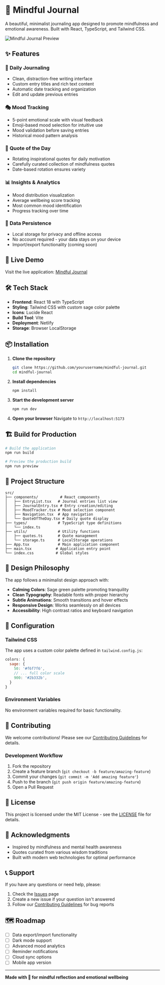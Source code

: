 # 🌿 Mindful Journal

A beautiful, minimalist journaling app designed to promote mindfulness and emotional awareness. Built with React, TypeScript, and Tailwind CSS.

![Mindful Journal Preview](https://via.placeholder.com/800x400/9CA3AF/FFFFFF?text=Mindful+Journal+Preview)

## ✨ Features

### 📝 **Daily Journaling**
- Clean, distraction-free writing interface
- Custom entry titles and rich text content
- Automatic date tracking and organization
- Edit and update previous entries

### 🎭 **Mood Tracking**
- 5-point emotional scale with visual feedback
- Emoji-based mood selection for intuitive use
- Mood validation before saving entries
- Historical mood pattern analysis

### 💭 **Quote of the Day**
- Rotating inspirational quotes for daily motivation
- Carefully curated collection of mindfulness quotes
- Date-based rotation ensures variety

### 📊 **Insights & Analytics**
- Mood distribution visualization
- Average wellbeing score tracking
- Most common mood identification
- Progress tracking over time

### 💾 **Data Persistence**
- Local storage for privacy and offline access
- No account required - your data stays on your device
- Import/export functionality (coming soon)

## 🚀 Live Demo

Visit the live application: [Mindful Journal](https://lambent-donut-91efc8.netlify.app)

## 🛠️ Tech Stack

- **Frontend**: React 18 with TypeScript
- **Styling**: Tailwind CSS with custom sage color palette
- **Icons**: Lucide React
- **Build Tool**: Vite
- **Deployment**: Netlify
- **Storage**: Browser LocalStorage

## 📦 Installation

1. **Clone the repository**
   ```bash
   git clone https://github.com/yourusername/mindful-journal.git
   cd mindful-journal
   ```

2. **Install dependencies**
   ```bash
   npm install
   ```

3. **Start the development server**
   ```bash
   npm run dev
   ```

4. **Open your browser**
   Navigate to `http://localhost:5173`

## 🏗️ Build for Production

```bash
# Build the application
npm run build

# Preview the production build
npm run preview
```

## 📁 Project Structure

```
src/
├── components/          # React components
│   ├── EntryList.tsx   # Journal entries list view
│   ├── JournalEntry.tsx # Entry creation/editing
│   ├── MoodTracker.tsx # Mood selection component
│   ├── Navigation.tsx  # App navigation
│   └── QuoteOfTheDay.tsx # Daily quote display
├── types/              # TypeScript type definitions
│   └── index.ts
├── utils/              # Utility functions
│   ├── quotes.ts       # Quote management
│   └── storage.ts      # LocalStorage operations
├── App.tsx             # Main application component
├── main.tsx           # Application entry point
└── index.css          # Global styles
```

## 🎨 Design Philosophy

The app follows a minimalist design approach with:

- **Calming Colors**: Sage green palette promoting tranquility
- **Clean Typography**: Readable fonts with proper hierarchy
- **Subtle Animations**: Smooth transitions and hover effects
- **Responsive Design**: Works seamlessly on all devices
- **Accessibility**: High contrast ratios and keyboard navigation

## 🔧 Configuration

### Tailwind CSS
The app uses a custom color palette defined in `tailwind.config.js`:

```javascript
colors: {
  sage: {
    50: '#f6f7f6',
    // ... full color scale
    900: '#2b332b',
  }
}
```

### Environment Variables
No environment variables required for basic functionality.

## 🤝 Contributing

We welcome contributions! Please see our [Contributing Guidelines](CONTRIBUTING.md) for details.

### Development Workflow

1. Fork the repository
2. Create a feature branch (`git checkout -b feature/amazing-feature`)
3. Commit your changes (`git commit -m 'Add amazing feature'`)
4. Push to the branch (`git push origin feature/amazing-feature`)
5. Open a Pull Request

## 📄 License

This project is licensed under the MIT License - see the [LICENSE](LICENSE) file for details.

## 🙏 Acknowledgments

- Inspired by mindfulness and mental health awareness
- Quotes curated from various wisdom traditions
- Built with modern web technologies for optimal performance

## 📞 Support

If you have any questions or need help, please:

1. Check the [Issues](https://github.com/yourusername/mindful-journal/issues) page
2. Create a new issue if your question isn't answered
3. Follow our [Contributing Guidelines](CONTRIBUTING.md) for bug reports

## 🗺️ Roadmap

- [ ] Data export/import functionality
- [ ] Dark mode support
- [ ] Advanced mood analytics
- [ ] Reminder notifications
- [ ] Cloud sync options
- [ ] Mobile app version

---

**Made with 💚 for mindful reflection and emotional wellbeing**